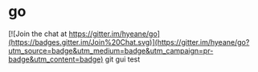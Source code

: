 # go

[![Join the chat at https://gitter.im/hyeane/go](https://badges.gitter.im/Join%20Chat.svg)](https://gitter.im/hyeane/go?utm_source=badge&utm_medium=badge&utm_campaign=pr-badge&utm_content=badge)
git gui test